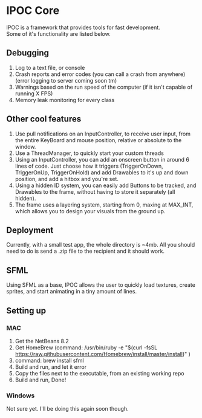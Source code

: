 # IPOC Core #

IPOC is a framework that provides tools for fast development.  
Some of it's functionality are listed below.

## Debugging ##
1. Log to a text file, or console
2. Crash reports and error codes (you can call a crash from anywhere) (error logging to server coming soon tm)
3. Warnings based on the run speed of the computer (if it isn't capable of running X FPS)
4. Memory leak monitoring for every class

## Other cool features ##
1. Use pull notifications on an InputController, to receive user input, from the entire KeyBoard and mouse position, relative or absolute to the window.
2. Use a ThreadManager, to quickly start your custom threads
3. Using an InputController, you can add an onscreen button in around 6 lines of code. Just choose how it triggers (TriggerOnDown, TriggerOnUp, TriggerOnHold) and add Drawables to it's up and down position, and add a hitbox and you're set.
4. Using a hidden ID system, you can easily add Buttons to be tracked, and Drawables to the frame, without having to store it separately (all hidden).
5. The frame uses a layering system, starting from 0, maxing at MAX_INT, which allows you to design your visuals from the ground up.

## Deployment ##
Currently, with a small test app, the whole directory is ~4mb.
All you should need to do is send a .zip file to the recipient and it should work.

## SFML ##
Using SFML as a base, IPOC allows the user to quickly load textures, create sprites, and start animating in a tiny amount of lines.

## Setting up ##
### MAC ###
1. Get the NetBeans 8.2
2. Get HomeBrew (command: /usr/bin/ruby -e "$(curl -fsSL https://raw.githubusercontent.com/Homebrew/install/master/install)" )
3. command: brew install sfml
4. Build and run, and let it error
5. Copy the files next to the executable, from an existing working repo
6. Build and run, Done!
### Windows ###
Not sure yet. I'll be doing this again soon though.
